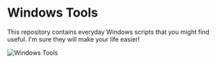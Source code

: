 # Windows Tools
This repository contains everyday Windows scripts that you might find useful. I'm sure they will make your life easier!

![Windows Tools](https://github.com/user-attachments/assets/d39fbfb0-516d-4054-b9f9-107ced7416a8 "Windows Tools")
